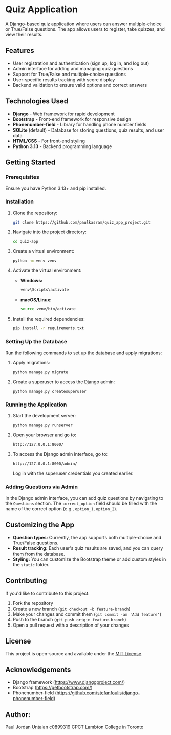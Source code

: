 # Quiz Application

A Django-based quiz application where users can answer multiple-choice or True/False questions. The app allows users to register, take quizzes, and view their results.

## Features
- User registration and authentication (sign up, log in, and log out)
- Admin interface for adding and managing quiz questions
- Support for True/False and multiple-choice questions
- User-specific results tracking with score display
- Backend validation to ensure valid options and correct answers

## Technologies Used
- **Django** - Web framework for rapid development
- **Bootstrap** - Front-end framework for responsive design
- **Phonenumber-field** - Library for handling phone number fields
- **SQLite** (default) - Database for storing questions, quiz results, and user data
- **HTML/CSS** - For front-end styling
- **Python 3.13** - Backend programming language

## Getting Started

### Prerequisites
Ensure you have Python 3.13+ and pip installed.

### Installation
1. Clone the repository:
    ```bash
    git clone https://github.com/paulkasram/quiz_app_project.git 
    ```

2. Navigate into the project directory:
    ```bash
    cd quiz-app
    ```

3. Create a virtual environment:
    ```bash
    python -m venv venv
    ```

4. Activate the virtual environment:
    - **Windows:**
      ```bash
      venv\Scripts\activate
      ```
    - **macOS/Linux:**
      ```bash
      source venv/bin/activate
      ```

5. Install the required dependencies:
    ```bash
    pip install -r requirements.txt
    ```

### Setting Up the Database
Run the following commands to set up the database and apply migrations:

1. Apply migrations:
    ```bash
    python manage.py migrate
    ```

2. Create a superuser to access the Django admin:
    ```bash
    python manage.py createsuperuser
    ```

### Running the Application
1. Start the development server:
    ```bash
    python manage.py runserver
    ```

2. Open your browser and go to:
    ```bash
    http://127.0.0.1:8000/
    ```

3. To access the Django admin interface, go to:
    ```bash
    http://127.0.0.1:8000/admin/
    ```
    Log in with the superuser credentials you created earlier.

### Adding Questions via Admin
In the Django admin interface, you can add quiz questions by navigating to the `Questions` section. The `correct_option` field should be filled with the name of the correct option (e.g., `option_1`, `option_2`).

## Customizing the App
- **Question types:** Currently, the app supports both multiple-choice and True/False questions.
- **Result tracking:** Each user's quiz results are saved, and you can query them from the database.
- **Styling:** You can customize the Bootstrap theme or add custom styles in the `static` folder.

## Contributing

If you'd like to contribute to this project:

1. Fork the repository
2. Create a new branch (`git checkout -b feature-branch`)
3. Make your changes and commit them (`git commit -am 'Add feature'`)
4. Push to the branch (`git push origin feature-branch`)
5. Open a pull request with a description of your changes

## License

This project is open-source and available under the [MIT License](LICENSE).

## Acknowledgements

- Django framework (https://www.djangoproject.com/)
- Bootstrap (https://getbootstrap.com/)
- Phonenumber-field (https://github.com/stefanfoulis/django-phonenumber-field)

## Author:
Paul Jordan Untalan
c0899319
CPCT Lambton College in Toronto